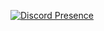 [![Discord Presence](https://lanyard.cnrad.dev/api/227705174070788096)](https://discord.com/users/227705174070788096)
